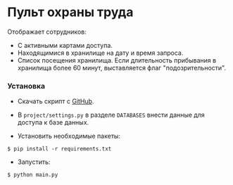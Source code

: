 #  Пульт охраны труда
 Отображает сотрудников:
 - С активными картами доступа.
 - Находящимися в хранилище на дату и время запроса.
 - Список посещения хранилища. Если длительность прибывания в хранилища более 60 минут, выставляется флаг "подозрительности".

### Установка
- Скачать скрипт с [GitHub](https://github.com/dumbturtle/orm_1).

-  В `project/settings.py` в разделе `DATABASES` внести данные для доступа к базе данных.

- Установить необходимые пакеты: 
     
```
$ pip install -r requirements.txt
```
- Запустить:
```
$ python main.py
``` 